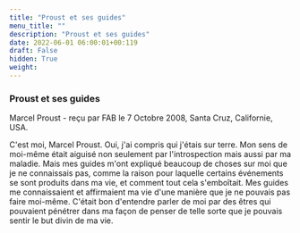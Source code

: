 ```yaml
---
title: "Proust et ses guides"
menu_title: ""
description: "Proust et ses guides"
date: 2022-06-01 06:00:01+00:119
draft: False
hidden: True
weight:
---
```

### Proust et ses guides

Marcel Proust - reçu par FAB le 7 Octobre 2008, Santa Cruz, Californie, USA.

C'est moi, Marcel Proust.
Oui, j'ai compris qui j'étais sur terre. Mon sens de moi-même était aiguisé non seulement par l'introspection mais aussi par ma maladie. Mais mes guides m'ont expliqué beaucoup de choses sur moi que je ne connaissais pas, comme la raison pour laquelle certains événements se sont produits dans ma vie, et comment tout cela s'emboîtait.
Mes guides me connaissaient et affirmaient ma vie d'une manière que je ne pouvais pas faire moi-même. C'était bon d'entendre parler de moi par des êtres qui pouvaient pénétrer dans ma façon de penser de telle sorte que je pouvais sentir le but divin de ma vie.